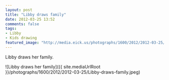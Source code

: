 ```yaml
---
layout: post
title: "Libby draws family"
date: 2012-03-25 13:52
comments: false
tags: 
- Libby
- Kids drawing
featured_image: "http://media.eick.us/photographs/1600/2012/2012-03-25/Libby-draws-family.jpeg"
---
```

Libby draws her family.




![Libby draws her family]({{ site.mediaUrlRoot }}/photographs/1600/2012/2012-03-25/Libby-draws-family.jpeg)

